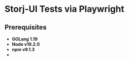 # Storj-UI Tests via Playwright

## Prerequisites
- **GOLang 1.19**
- **Node v19.2.0**
- **npm v9.1.3**
- 
